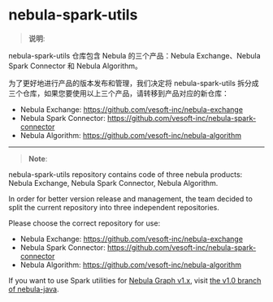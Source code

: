 # nebula-spark-utils

> **说明**:

nebula-spark-utils 仓库包含 Nebula 的三个产品：Nebula Exchange、Nebula Spark Connector 和 Nebula Algorithm。

为了更好地进行产品的版本发布和管理，我们决定将 nebula-spark-utils 拆分成三个仓库，如果您要使用以上三个产品，请转移到产品对应的新仓库：

* Nebula Exchange: https://github.com/vesoft-inc/nebula-exchange
* Nebula Spark Connector: https://github.com/vesoft-inc/nebula-spark-connector
* Nebula Algorithm: https://github.com/vesoft-inc/nebula-algorithm

------

> **Note**: 

nebula-spark-utils repository contains code of three nebula products: Nebula Exchange, Nebula Spark Connector, Nebula Algorithm.

In order for better version release and management, the team decided to split the current repository into three independent repositories.

Please choose the correct repository for use:

* Nebula Exchange: https://github.com/vesoft-inc/nebula-exchange
* Nebula Spark Connector: https://github.com/vesoft-inc/nebula-spark-connector
* Nebula Algorithm: https://github.com/vesoft-inc/nebula-algorithm

If you want to use Spark utilities for [Nebula Graph v1.x](https://github.com/vesoft-inc/nebula), visit [the v1.0 branch of nebula-java](https://github.com/vesoft-inc/nebula-java/tree/v1.0).
